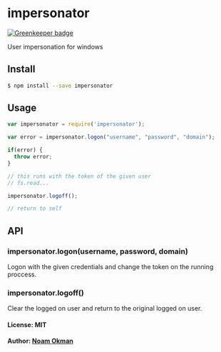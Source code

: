# impersonator

[![Greenkeeper badge](https://badges.greenkeeper.io/noamokman/impersonator.svg)](https://greenkeeper.io/)

User impersonation for windows

## Install

```bash
$ npm install --save impersonator
```


## Usage

```javascript
var impersonator = require('impersonator');

var error = impersonator.logon("username", "password", "domain");

if(error) {
  throw error;
}

// this runs with the token of the given user
// fs.read...

impersonator.logoff();

// return to self
```

## API

### impersonator.logon(username, password, domain)
Logon with the given credentials and change the token on the running proccess.

### impersonator.logoff()
Clear the logged on user and return to the original logged on user.

#### License: MIT
#### Author: [Noam Okman](https://github.com/noamokman)
